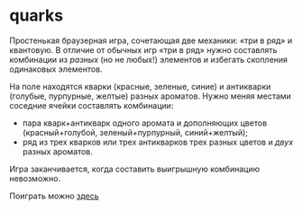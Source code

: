 # quarks

Простенькая браузерная игра, сочетающая две механики: «три в ряд» и квантовую. В отличие от обычных игр «три в ряд» нужно составлять комбинации из *разных* (но не любых!) элементов и избегать скопления одинаковых элементов.

На поле находятся кварки (красные, зеленые, синие) и антикварки (голубые, пурпурные, желтые) разных ароматов. Нужно меняя местами соседние ячейки составлять комбинации:

* пара кварк+антикварк одного аромата и дополняющих цветов (красный+голубой, зеленый+пурпурный, синий+желтый);
* ряд из трех кварков или трех антикварков трех разных цветов и *двух* разных ароматов.

Игра заканчивается, когда составить выигрышную комбинацию невозможно.

Поиграть можно [здесь](https://ava12.github.io/quarks/)
